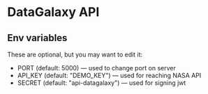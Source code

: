# DataGalaxy API

## Env variables

These are optional, but you may want to edit it:

- PORT (default: 5000) — used to change port on server
- API_KEY (default: "DEMO_KEY") — used for reaching NASA API
- SECRET (default: "api-datagalaxy") — used for signing jwt